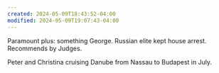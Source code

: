 ```yaml
---
created: 2024-05-09T18:43:52-04:00
modified: 2024-05-09T19:07:43-04:00
---
```


Paramount plus: something George. Russian elite kept house arrest. Recommends by Judges.

Peter and Christina cruising Danube from Nassau to Budapest in July.
